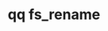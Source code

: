 ---
category: fs
command: fs_rename
keywords: qq, qq_cli, fs_rename
optional_options:
- alternate: []
  help: Destination parent directory path
  name: --path
  required: false
- alternate: []
  help: Destination parent directory ID
  name: --id
  required: false
- alternate: []
  help: Source file path
  name: --source
  required: true
- alternate: []
  help: New name in destination directory
  name: --name
  required: true
- alternate: []
  help: Clobber destination if exists
  name: --clobber
  required: false
permalink: /qq-cli-command-guide/fs/fs_rename.html
positional_options: []
sidebar: qq_cli_command_reference_sidebar
summary: This section explains how to use the <code>qq fs_rename</code> command.
synopsis: Rename a file system object
title: qq fs_rename
usage: qq fs_rename [-h] (--path PATH | --id ID) --source SOURCE --name NAME [--clobber]
zendesk_source: qq CLI Command Guide

---